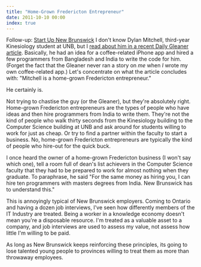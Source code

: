 ```yaml
---
title: "Home-Grown Fredericton Entrepreneur"
date: 2011-10-10 00:00
index: true
---
```


Follow-up: [Start Up New Brunswick](/blog/start-up-new-brunswick/) I don't know Dylan Mitchell, third-year Kinesiology student at UNB, but I [read about him in a recent Daily Gleaner article](http://dailygleaner.canadaeast.com/rss/article/1446613). Basically, he had an idea for a coffee-related iPhone app and hired a few programmers from Bangladesh and India to write the code for him. (Forget the fact that the Gleaner never ran a story on _me_ when _I_ wrote my own coffee-related app.) Let's concentrate on what the article concludes with: "Mitchell is a home-grown Fredericton entrepreneur."

He certainly is.

Not trying to chastise the guy (or the Gleaner), but they're absolutely right. Home-grown Fredericton entrepreneurs are the types of people who have ideas and then hire programmers from India to write them. They're not the kind of people who walk thirty seconds from the Kinesiology building to the Computer Science building at UNB and ask around for students willing to work for just as cheap. Or try to find a partner within the faculty to start a business. No, home-grown Fredericton entrepreneurs are typically the kind of people who hire-out for the quick buck.

I once heard the owner of a home-grown Fredericton business (I won't say which one), tell a room full of dean's list achievers in the Computer Science faculty that they had to be prepared to work for almost nothing when they graduate. To paraphrase, he said "For the same money as hiring you, I can hire ten programmers with masters degrees from India. New Brunswick has to understand this."

This is annoyingly typical of New Brunswick employers. Coming to Ontario and having a dozen job interviews, I've seen how differently members of the IT Industry are treated. Being a worker in a knowledge economy doesn't mean you're a disposable resource. I'm treated as a valuable asset to a company, and job interviews are used to assess my value, not assess how little I'm willing to be paid.

As long as New Brunswick keeps reinforcing these principles, its going to lose talented young people to provinces willing to treat them as more than throwaway employees.

<!-- more -->
